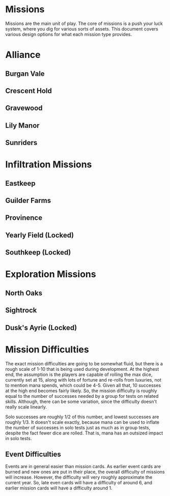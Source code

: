 # Missions

Missions are the main unit of play. The core of missions is a push your luck system, where you dig for various sorts of assets. This document covers various design options for what each mission type provides.

# Alliance

## Burgan Vale

## Crescent Hold

## Gravewood

## Lily Manor

## Sunriders

# Infiltration Missions

## Eastkeep

## Guilder Farms

## Provinence

## Yearly Field (Locked)

## Southkeep (Locked)

# Exploration Missions

## North Oaks

## Sightrock

## Dusk's Ayrie (Locked)

# Mission Difficulties

The exact mission difficulties are going to be somewhat fluid, but there is a rough scale of 1-10 that is being used during development. At the highest end, the assumption is the players are capable of rolling the max dice, currently set at 15, along with lots of fortune and re-rolls from luxuries, not to mention mana spends, which could be 4-5. Given all that, 10 successes at the high end becomes fairly likely. So, the mission difficulty is roughly equal to the number of successes needed by a group for tests on related skills. Although, there can be some variation, since the difficulty doesn't really scale linearly.

Solo successes are roughly 1/2 of this number, and lowest successes are roughly 1/3. It doesn't scale exactly, because mana can be used to inflate the number of successes in solo tests just as much as in group tests, despite the fact fewer dice are rolled. That is, mana has an outsized impact in solo tests.

## Event Difficulties

Events are in general easier than mission cards. As earlier event cards are burned and new ones are put in their place, the overall difficulty of missions will increase. However, the difficulty will very roughly approximate the current year. So, late even cards will have a difficulty of around 6, and earlier mission cards will have a difficulty around 1.